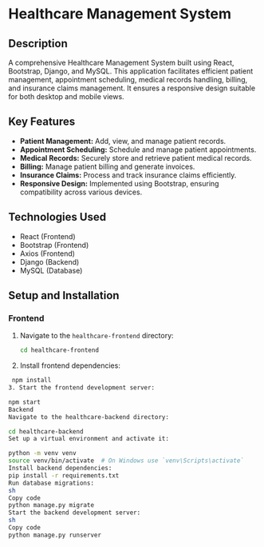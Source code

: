 # Healthcare Management System

## Description
A comprehensive Healthcare Management System built using React, Bootstrap, Django, and MySQL. This application facilitates efficient patient management, appointment scheduling, medical records handling, billing, and insurance claims management. It ensures a responsive design suitable for both desktop and mobile views.

## Key Features
- **Patient Management:** Add, view, and manage patient records.
- **Appointment Scheduling:** Schedule and manage patient appointments.
- **Medical Records:** Securely store and retrieve patient medical records.
- **Billing:** Manage patient billing and generate invoices.
- **Insurance Claims:** Process and track insurance claims efficiently.
- **Responsive Design:** Implemented using Bootstrap, ensuring compatibility across various devices.

## Technologies Used
- React (Frontend)
- Bootstrap (Frontend)
- Axios (Frontend)
- Django (Backend)
- MySQL (Database)

## Setup and Installation

### Frontend
1. Navigate to the `healthcare-frontend` directory:
   ```sh
   cd healthcare-frontend
2. Install frontend dependencies:
  ```sh
   npm install
3. Start the frontend development server:

npm start
Backend
Navigate to the healthcare-backend directory:

cd healthcare-backend
Set up a virtual environment and activate it:

python -m venv venv
source venv/bin/activate  # On Windows use `venv\Scripts\activate`
Install backend dependencies:
pip install -r requirements.txt
Run database migrations:
sh
Copy code
python manage.py migrate
Start the backend development server:
sh
Copy code
python manage.py runserver

